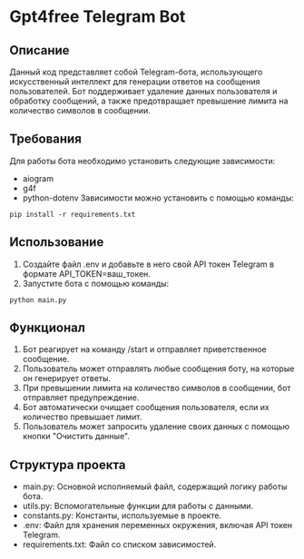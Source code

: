 # Gpt4free Telegram Bot

## Описание
Данный код представляет собой Telegram-бота, использующего искусственный интеллект для генерации ответов на сообщения пользователей. 
Бот поддерживает удаление данных пользователя и обработку сообщений, а также предотвращает превышение лимита на количество символов в сообщении.

## Требования
Для работы бота необходимо установить следующие зависимости:
* aiogram
* g4f
* python-dotenv
Зависимости можно установить с помощью команды:
```
pip install -r requirements.txt
```

## Использование
1. Создайте файл .env и добавьте в него свой API токен Telegram в формате API_TOKEN=ваш_токен.
2. Запустите бота с помощью команды:
```
python main.py
```

## Функционал
1. Бот реагирует на команду /start и отправляет приветственное сообщение.
2. Пользователь может отправлять любые сообщения боту, на которые он генерирует ответы.
3. При превышении лимита на количество символов в сообщении, бот отправляет предупреждение.
4. Бот автоматически очищает сообщения пользователя, если их количество превышает лимит.
5. Пользователь может запросить удаление своих данных с помощью кнопки "Очистить данные".

## Структура проекта
* main.py: Основной исполняемый файл, содержащий логику работы бота.
* utils.py: Вспомогательные функции для работы с данными.
* constants.py: Константы, используемые в проекте.
* .env: Файл для хранения переменных окружения, включая API токен Telegram.
* requirements.txt: Файл со списком зависимостей.
